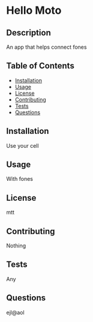 # Hello Moto

  ## Description
  An app that helps connect fones

  ## Table of Contents 
  
  * [Installation](#installation)
  * [Usage](#usage)
  * [License](#license)
  * [Contributing](#contributing)
  * [Tests](#tests)
  * [Questions](#questions)
  
  ## Installation
  Use your cell
  ## Usage
  With fones
  ## License
  mtt
  ## Contributing
  Nothing
  ## Tests
  Any
  ## Questions
  ejl@aol

